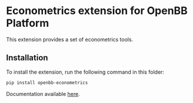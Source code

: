 # Econometrics extension for OpenBB Platform

This extension provides a set of econometrics tools.

## Installation

To install the extension, run the following command in this folder:

```bash
pip install openbb-econometrics
```

Documentation available [here](https://docs.openbb.co/platform/developer_guide/contributing).
